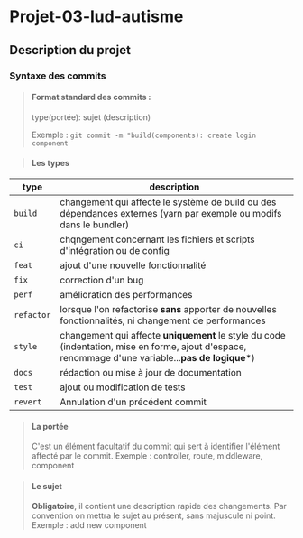 # Projet-03-lud-autisme

## Description du projet

### Syntaxe des commits

> #### Format standard des commits :
>
> type(portée): sujet (description)
>
> Exemple : `git commit -m "build(components): create login component`

> #### Les types

type    |   description |
|--------|--------|
`build` | changement qui affecte le système de build ou des dépendances externes (yarn par exemple ou modifs dans le bundler)
`ci`    | chqngement concernant les fichiers et scripts d'intégration ou de config
`feat`  | ajout d'une nouvelle fonctionnalité
`fix`   | correction d'un bug
`perf`  |amélioration des performances
`refactor`  | lorsque l'on refactorise **sans** apporter de nouvelles fonctionnalités, ni changement de performances
`style` | changement qui affecte **uniquement** le style du code (indentation, mise en forme, ajout d'espace, renommage d'une variable...**pas de logique***)
`docs`  | rédaction ou mise à jour de documentation
`test`  | ajout ou modification de tests
`revert`    | Annulation d'un précédent commit

> #### La portée
> C'est un élément facultatif du commit qui sert à identifier l'élément affecté par le commit. Exemple : controller, route, middleware, component

> #### Le sujet
> **Obligatoire**, il contient une description rapide des changements. Par convention on mettra le sujet au présent, sans majuscule ni point.
> Exemple : add new component
